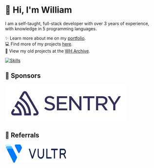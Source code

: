 # 👋 Hi, I'm William
I am a self-taught, full-stack developer with over 3 years of experience, with knowledge in 5 programming languages.

✨️ Learn more about me on my [portfolio](https://wdh.gg/dev).
<br>
💻 Find more of my projects [here](https://wdh.gg/github-org).
<br>
📁 View my old projects at the [WH Archive](https://wdh.gg/github-archive).

[![Skills](https://skillicons.dev/icons?i=css,cloudflare,discord,bots,docker,express,firebase,git,github,githubactions,html,js,linux,md,mongodb,netlify,nodejs,py,sentry,tailwind,ts,vercel,vscode,wordpress)](https://wdh.gg/dev)

## 💖 Sponsors

<a href="https://sentry.io">
    <picture>
        <source media="(prefers-color-scheme: dark)" srcset="https://raw.githubusercontent.com/WilliamDavidHarrison/WilliamDavidHarrison/main/images/sponsors/sentry/wordmark-light-200x60.svg">
        <img alt="Sentry" src="https://raw.githubusercontent.com/WilliamDavidHarrison/WilliamDavidHarrison/main/images/sponsors/sentry/wordmark-dark-200x60.svg">
    </picture>
</a>

## 🤝 Referrals

<a href="https://www.vultr.com/?ref=9326868">
    <picture>
        <source height="60" width="200" media="(prefers-color-scheme: dark)" srcset="https://raw.githubusercontent.com/WilliamDavidHarrison/WilliamDavidHarrison/main/images/referrals/vultr/logo_ondark.svg">
        <img height="60" width="200" alt="Vultr" src="https://raw.githubusercontent.com/WilliamDavidHarrison/WilliamDavidHarrison/main/images/referrals/vultr/logo_onwhite.svg">
    </picture>
</a>
